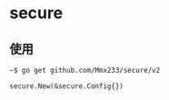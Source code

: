 # secure

## 使用

```shell
~$ go get github.com/Mmx233/secure/v2
```

```
secure.New(&secure.Config{})
```
